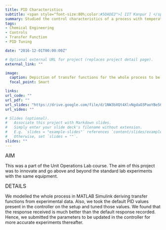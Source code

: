 ```yaml
---
title: PID Characteristics
subtitle: <span style="font-size:80%;color:#5DADE2">[ IIT Kanpur ] </span><span style="font-size:80%">Prasang Gupta, <a href="https://www.linkedin.com/in/prashant-singhla-79471199/" target="_blank">Prashant Singhla</a>, <a href="https://www.iitk.ac.in/che/at.htm" target="_blank">Prof. Anurag Tripathi</a></span>
summary: Studied the control characteristics of a process with temperature scaling. Tuned the parameters using PID tuning on MATLAB.
tags:
- Chemical Engineering
- Controls
- Transfer Function
- PID Tuning

date: "2016-12-01T00:00:00Z"

# Optional external URL for project (replaces project detail page).
external_link: ""

image:
  caption: Depiction of transfer functions for the whole process to be tuned
  focal_point: Smart

links:
url_code: ""
url_pdf: ""
url_slides: "https://drive.google.com/file/d/1NW3bXQt4XlvNgdaO3PaoYBe56_bRzprM/view?usp=sharing"
url_video: ""

# Slides (optional).
#   Associate this project with Markdown slides.
#   Simply enter your slide deck's filename without extension.
#   E.g. `slides = "example-slides"` references `content/slides/example-slides.md`.
#   Otherwise, set `slides = ""`.
slides: ""
---
```


<span style="font-style:bold;font-size:120%"><a class="mt-1">AIM</a></span>

This was a part of the Unit Operations Lab course. The aim of this project was to innovate and go above and beyond the standard lab experiments with the same equipment.

<span style="font-style:bold;font-size:120%"><a class="mt-1">DETAILS</a></span>

We modelled the whole process in MATLAB Simulink deriving transfer functions from experimental data. Also, we took the default PID values present in the controller on the setup and tuned those values. We found that the response received is much better than the default response recorded. Hence, we submitted the parameters to be updated in the controller for more accurate experiments thereafter.